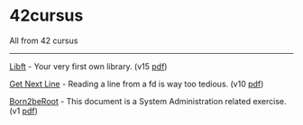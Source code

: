 # 42cursus
All from 42 cursus
___

[Libft](https://github.com/mimarque/libft) - Your very first own library. (v15 [pdf](https://github.com/mimarque/42cursus/blob/main/libft.pdf))

[Get Next Line](https://github.com/mimarque/Get_Next_Line) - Reading a line from a fd is way too tedious. (v10 [pdf](https://github.com/mimarque/42cursus/blob/main/GetNextLine.pdf))

[Born2beRoot](https://github.com/mimarque/born2beroot) - This document is a System Administration related exercise. (v1 [pdf](https://github.com/mimarque/42cursus/blob/main/Born2BeRoot.pdf))

